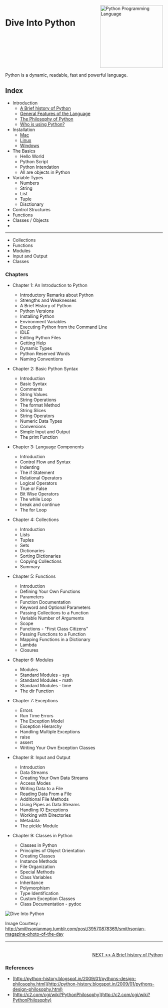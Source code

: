 <div style="float:left">
	<h1>Dive Into Python</h1>
</div>
<div style="float:right">
	<img src="http://www.python-course.eu/images/python-logo.png" alt="Python Programming Language" title="Python Programming Language" style="width: 200px;">
</div>
<div style="clear:both"></div>

<!-- ![Python Programming Language](http://www.python-course.eu/images/python-logo.png "Python Programming Language") -->

Python is a dynamic, readable, fast and powerful language.

## Index

- Introduction
	- [A Brief history of Python][brief-history]
	- [General Features of the Language][general-features]
	- [The Philosophy of Python][python-philosophy]
	- [Who is using Python?][who-is-using]
- Installation
	- [Mac][install-on-mac]
	- [Linux][install-on-linux]
	- [Windows][install-on-windows]
- The Basics
	- Hello World
	- Python Script
	- Python Intendation
	- All are objects in Python
- Variable Types
	- Numbers
	- String
	- List
	- Tuple
	- Disctionary
- Control Structures
- Functions
- Classes / Objects
- 

---

- Collections
- Functions
- Modules
- Input and Output
- Classes

### Chapters

- Chapter 1: An Introduction to Python

	- Introductory Remarks about Python
	- Strengths and Weaknesses
	- A Brief History of Python
	- Python Versions
	- Installing Python
	- Environment Variables
	- Executing Python from the Command Line
	- IDLE
	- Editing Python Files
	- Getting Help
	- Dynamic Types
	- Python Reserved Words
	- Naming Conventions

- Chapter 2: Basic Python Syntax

	- Introduction
	- Basic Syntax
	- Comments
	- String Values
	- String Operations
	- The format Method
	- String Slices
	- String Operators
	- Numeric Data Types
	- Conversions
	- Simple Input and Output
	- The print Function

- Chapter 3: Language Components

	- Introduction
	- Control Flow and Syntax
	- Indenting
	- The if Statement
	- Relational Operators
	- Logical Operators
	- True or False
	- Bit Wise Operators
	- The while Loop
	- break and continue
	- The for Loop

- Chapter 4: Collections

	- Introduction
	- Lists
	- Tuples
	- Sets
	- Dictionaries
	- Sorting Dictionaries
	- Copying Collections
	- Summary

- Chapter 5: Functions

	- Introduction
	- Defining Your Own Functions
	- Parameters
	- Function Documentation
	- Keyword and Optional Parameters
	- Passing Collections to a Function
	- Variable Number of Arguments
	- Scope
	- Functions - "First Class Citizens"
	- Passing Functions to a Function
	- Mapping Functions in a Dictionary
	- Lambda
	- Closures

- Chapter 6: Modules

	- Modules
	- Standard Modules - sys
	- Standard Modules - math
	- Standard Modules - time
	- The dir Function

- Chapter 7: Exceptions

	- Errors
	- Run Time Errors
	- The Exception Model
	- Exception Hierarchy
	- Handling Multiple Exceptions
	- raise
	- assert
	- Writing Your Own Exception Classes

- Chapter 8: Input and Output

	- Introduction
	- Data Streams
	- Creating Your Own Data Streams
	- Access Modes
	- Writing Data to a File
	- Reading Data From a File
	- Additional File Methods
	- Using Pipes as Data Streams
	- Handling IO Exceptions
	- Working with Directories
	- Metadata
	- The pickle Module

- Chapter 9: Classes in Python

	- Classes in Python
	- Principles of Object Orientation
	- Creating Classes
	- Instance Methods
	- File Organization
	- Special Methods
	- Class Variables
	- Inheritance
	- Polymorphism
	- Type Identification
	- Custom Exception Classes
	- Class Documentation - pydoc

![Dive Into Python](http://41.media.tumblr.com/c498cb115ad0994a3bef6061ebcc2274/tumblr_mg24u3qe5g1r7u6l5o1_1280.jpg "Dive into Python")

Image Courtesy : http://smithsonianmag.tumblr.com/post/39570878369/smithsonian-magazine-photo-of-the-day

---

<div style="float:left;margin-top:20px"></div>
<div style="float:right;margin-top:20px"><a href="chapter-01-introduction/01-a-brief-history-of-python.md">NEXT &gt;&gt; A Brief history of Python</a></div>
<div style="clear:both"></div>


### References

* [http://python-history.blogspot.in/2009/01/pythons-design-philosophy.html](http://python-history.blogspot.in/2009/01/pythons-design-philosophy.html)
* [http://c2.com/cgi/wiki?PythonPhilosophy](http://c2.com/cgi/wiki?PythonPhilosophy)

[brief-history]: chapter-01-introduction/01-a-brief-history-of-python.md
[general-features]: chapter-01-introduction/02-general-features-of-the-language.md
[python-philosophy]: chapter-01-introduction/03-the-philosophy-of-python.md
[who-is-using]: chapter-01-introduction/04-who-is-using-python.md

[install-on-mac]: chapter-02-installation/01-install-python.md
[install-on-linux]: chapter-02-installation/02-install-python.md
[install-on-windows]: chapter-02-installation/03-install-python.md